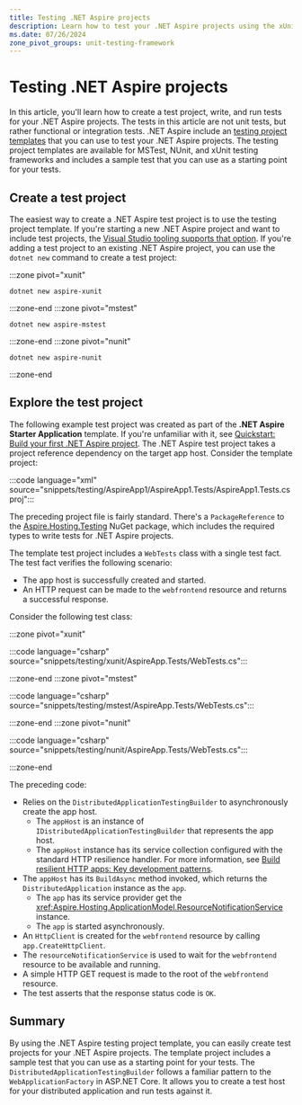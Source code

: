 ```yaml
---
title: Testing .NET Aspire projects
description: Learn how to test your .NET Aspire projects using the xUnit testing framework.
ms.date: 07/26/2024
zone_pivot_groups: unit-testing-framework
---
```


# Testing .NET Aspire projects

In this article, you'll learn how to create a test project, write, and run tests for your .NET Aspire projects. The tests in this article are not unit tests, but rather functional or integration tests. .NET Aspire include an [testing project templates](setup-tooling.md#net-aspire-project-templates) that you can use to test your .NET Aspire projects. The testing project templates are available for MSTest, NUnit, and xUnit testing frameworks and includes a sample test that you can use as a starting point for your tests.

## Create a test project

The easiest way to create a .NET Aspire test project is to use the testing project template. If you're starting a new .NET Aspire project and want to include test projects, the [Visual Studio tooling supports that option](setup-tooling.md#create-test-project). If you're adding a test project to an existing .NET Aspire project, you can use the `dotnet new` command to create a test project:

:::zone pivot="xunit"

```dotnetcli
dotnet new aspire-xunit
```

:::zone-end
:::zone pivot="mstest"

```dotnetcli
dotnet new aspire-mstest
```

:::zone-end
:::zone pivot="nunit"

```dotnetcli
dotnet new aspire-nunit
```

:::zone-end

## Explore the test project

The following example test project was created as part of the **.NET Aspire Starter Application** template. If you're unfamiliar with it, see [Quickstart: Build your first .NET Aspire project](../get-started/build-your-first-aspire-app.md). The .NET Aspire test project takes a project reference dependency on the target app host. Consider the template project:

:::code language="xml" source="snippets/testing/AspireApp1/AspireApp1.Tests/AspireApp1.Tests.csproj":::

The preceding project file is fairly standard. There's a `PackageReference` to the [Aspire.Hosting.Testing](https://www.nuget.org/packages/Aspire.Hosting.Testing) NuGet package, which includes the required types to write tests for .NET Aspire projects.

The template test project includes a `WebTests` class with a single test fact. The test fact verifies the following scenario:

- The app host is successfully created and started.
- An HTTP request can be made to the `webfrontend` resource and returns a successful response.

Consider the following test class:

:::zone pivot="xunit"

:::code language="csharp" source="snippets/testing/xunit/AspireApp.Tests/WebTests.cs":::

:::zone-end
:::zone pivot="mstest"

:::code language="csharp" source="snippets/testing/mstest/AspireApp.Tests/WebTests.cs":::

:::zone-end
:::zone pivot="nunit"

:::code language="csharp" source="snippets/testing/nunit/AspireApp.Tests/WebTests.cs":::

:::zone-end

The preceding code:

- Relies on the `DistributedApplicationTestingBuilder` to asynchronously create the app host.
  - The `appHost` is an instance of `IDistributedApplicationTestingBuilder` that represents the app host.
  - The `appHost` instance has its service collection configured with the standard HTTP resilience handler. For more information, see [Build resilient HTTP apps: Key development patterns](/dotnet/core/resilience/http-resilience).
- The `appHost` has its `BuildAsync` method invoked, which returns the `DistributedApplication` instance as the `app`.
  - The `app` has its service provider get the <xref:Aspire.Hosting.ApplicationModel.ResourceNotificationService> instance.
  - The `app` is started asynchronously.
- An `HttpClient` is created for the `webfrontend` resource by calling `app.CreateHttpClient`.
- The `resourceNotificationService` is used to wait for the `webfrontend` resource to be available and running.
- A simple HTTP GET request is made to the root of the `webfrontend` resource.
- The test asserts that the response status code is `OK`.

## Summary

By using the .NET Aspire testing project template, you can easily create test projects for your .NET Aspire projects. The template project includes a sample test that you can use as a starting point for your tests. The `DistributedApplicationTestingBuilder` follows a familiar pattern to the `WebApplicationFactory` in ASP.NET Core. It allows you to create a test host for your distributed application and run tests against it.
